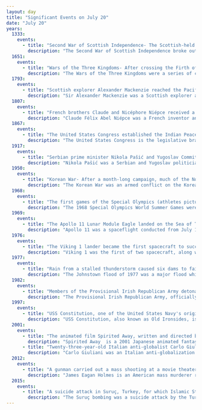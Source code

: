 ```yaml
---
layout: day
title: "Significant Events on July 20"
date: "July 20"
years:
  1333:
    events:
      - title: "Second War of Scottish Inde­pen­dence- The Scottish-held town of Berwick-upon-Tweed surrendered to English forces, ending a siege led by King Edward III."
        description: "The Second War of Scottish Independence broke out in 1332, when Edward Balliol led an English-backed invasion of Scotland. Balliol, the son of former Scottish king John Balliol, was attempting to make good his claim to the Scottish throne. He was opposed by Scots loyal to the occupant of the throne, eight-year-old David II. At the Battle of Dupplin Moor Balliol's force defeated a Scottish army ten times their size and Balliol was crowned king. Within three months David's partisans had regrouped and forced Balliol out of Scotland. He appealed to the English king, Edward III, who invaded Scotland in 1333 and besieged the important trading town of Berwick. A large Scottish army attempted to relieve it but was heavily defeated at the Battle of Halidon Hill. Balliol established his authority over most of Scotland, ceded to England the eight counties of south-east Scotland and did homage to Edward for the rest of the country as a fief."
  1651:
    events:
      - title: "Wars of the Three Kingdoms- After crossing the Firth of Forth, English Commonwealth forces defeated a Scottish army at the Battle of Inverkeithing, opening the rest of the country to occupation."
        description: "The Wars of the Three Kingdoms were a series of conflicts fought between 1639 and 1653 in the kingdoms of England, Scotland and Ireland, then separate entities in a personal union under Charles I. They include the 1639 to 1640 Bishops' Wars, the First and Second English Civil Wars, the Irish Confederate Wars, the Cromwellian conquest of Ireland and the Anglo-Scottish War of 1650–1652. They resulted in the execution of Charles I, the abolition of monarchy, and founding of the Commonwealth of England, a unitary state which controlled the British Isles until the Stuart Restoration in 1660."
  1793:
    events:
      - title: "Scottish explorer Alexander Mackenzie reached the Pacific coast at Bella Coola, British Columbia, completing the first recorded transcontinental crossing of North America north of Mexico."
        description: "Sir Alexander Mackenzie was a Scottish explorer and fur trader known for accomplishing the first crossing of North America north of Mexico by a European in 1793. The Mackenzie River and Mount Sir Alexander are named after him."
  1807:
    events:
      - title: "French brothers Claude and Nicéphore Niépce received a patent for their Pyréolophore, one of the world's first internal combustion engines."
        description: "Claude Félix Abel Niépce was a French inventor and the older brother of the more celebrated Nicéphore Niépce. Claude traveled to England to try to find a sponsor for their internal combustion engine and died there. His brother's later successful development of photography has eclipsed the part played by Claude."
  1867:
    events:
      - title: "The United States Congress established the Indian Peace Commission to seek peace treaties with a number of Native American tribes."
        description: "The United States Congress is the legislative branch of the federal government of the United States. It is bicameral, composed of a lower body, the United States House of Representatives, and an upper body, the United States Senate. It meets in the United States Capitol in Washington, D.C. Members are chosen through direct election, though vacancies in the Senate may be filled by a governor's appointment. Congress has a total of 535 voting members, a figure which includes 100 senators and 435 representatives; the House of Representatives has 6 additional non-voting members. The vice president of the United States, as President of the Senate, has a vote in the Senate only when there is a tie."
  1917:
    events:
      - title: "Serbian prime minister Nikola Pašić and Yugoslav Committee president Ante Trumbić signed the Corfu Declaration, agreeing to seek the establishment of the Kingdom of Serbs, Croats, and Slovenes."
        description: "Nikola Pašić was a Serbian and Yugoslav politician and diplomat. During his political career, which spanned almost five decades, he served five times as prime minister of Serbia and three times as prime minister of Yugoslavia, leading 22 governments in total. He played an instrumental role in the founding of Yugoslavia and is considered one of the most influential figures in Serbian twentieth-century history. With 12 years in office, Pašić was the longest-serving prime minister of Serbia."
  1950:
    events:
      - title: "Korean War- After a month-long campaign, much of the North Korean air force was destroyed by United Nations forces."
        description: "The Korean War was an armed conflict on the Korean Peninsula fought between North Korea and South Korea and their allies. North Korea was supported by the People's Republic of China and the Soviet Union, while South Korea was supported by the United Nations Command (UNC) led by the United States. The conflict was one of the first major proxy wars of the Cold War. Fighting ended in 1953 with an armistice but no peace treaty, leading to the ongoing Korean conflict."
  1968:
    events:
      - title: "The first games of the Special Olympics (athletes pictured), for athletes with intellectual disabilities, were held at Soldier Field in Chicago."
        description: "The 1968 Special Olympics World Summer Games were held in Soldier Field, Chicago, Illinois, United States, on July 20, 1968. Some of the smaller indoor events were held in the Conrad Hilton Hotel on Michigan Avenue. The event was co-sponsored by the Chicago Park District and the Joseph P. Kennedy Jr. Foundation."
  1969:
    events:
      - title: "The Apollo 11 Lunar Module Eagle landed on the Sea of Tranquillity, where Neil Armstrong and Buzz Aldrin became the first men to walk on the Moon six and a half hours later (bootprint pictured)."
        description: "Apollo 11 was a spaceflight conducted from July 16 to July 24, 1969 by the United States and launched by NASA. It marked the first time that humans landed on the Moon. Commander Neil Armstrong and Lunar Module Pilot Buzz Aldrin landed the Apollo Lunar Module Eagle on July 20, 1969, at 20-17 UTC, and Armstrong became the first person to step onto the Moon's surface six hours and 39 minutes later, on July 21 at 02-56 UTC. Aldrin joined him 19 minutes later, and they spent about two and a quarter hours together exploring the site they had named Tranquility Base upon landing. Armstrong and Aldrin collected 47.5 pounds (21.5 kg) of lunar material to bring back to Earth as pilot Michael Collins flew the Command Module Columbia in lunar orbit, and were on the Moon's surface for 21 hours, 36 minutes, before lifting off to rejoin Columbia."
  1976:
    events:
      - title: "The Viking 1 lander became the first spacecraft to successfully land on Mars and perform its mission."
        description: "Viking 1 was the first of two spacecraft, along with Viking 2, each consisting of an orbiter and a lander, sent to Mars as part of NASA's Viking program. The lander touched down on Mars on July 20, 1976, the first successful Mars lander in history. Viking 1 operated on Mars for 2,307 days or 2245 Martian solar days, the longest extraterrestrial surface mission until the record was broken by the Opportunity rover on May 19, 2010."
  1977:
    events:
      - title: "Rain from a stalled thunderstorm caused six dams to fail, flooding Johnstown, Pennsylvania, resulting in 84 deaths and $340 in damages."
        description: "The Johnstown flood of 1977 was a major flood which began on the night of July 19, 1977, when heavy rainfall caused widespread flash flooding in Cambria County, Pennsylvania, United States, including the city of Johnstown and the Conemaugh Valley."
  1982:
    events:
      - title: "Members of the Provisional Irish Republican Army detonated two bombs in Hyde Park and Regent's Park in London, killing eleven British Army personnel and seven horses."
        description: "The Provisional Irish Republican Army, officially known as the Irish Republican Army and informally known as the Provos, was an Irish republican paramilitary force that sought to end British rule in Northern Ireland, facilitate Irish reunification and bring about an independent republic encompassing all of Ireland. It was the most active republican paramilitary group during the Troubles. It argued that the all-island Irish Republic continued to exist, and it saw itself as that state's army, the sole legitimate successor to the original IRA from the Irish War of Independence. It was designated a terrorist organisation in the United Kingdom and an unlawful organisation in the Republic of Ireland, both of whose authority it rejected."
  1997:
    events:
      - title: "USS Constitution, one of the United States Navy's original six frigates, sailed for the first time in 116 years after a full restoration."
        description: "USS Constitution, also known as Old Ironsides, is a three-masted wooden-hulled heavy frigate of the United States Navy. The ship is the world's oldest commissioned naval warship still afloat. The ship was launched in 1797, one of six original frigates authorized for construction by the Naval Act of 1794 and the third constructed. The name 'Constitution' was among ten names submitted to President George Washington by Secretary of War Timothy Pickering in March or May the frigates that were to be constructed. Joshua Humphreys designed the frigates to be the young Navy's capital ships, and so Constitution and its sister ships were larger and more heavily armed and built than standard frigates of the period. The ship was built at Edmund Hartt's shipyard in the North End of Boston, Massachusetts. Its first duties were to provide protection for American merchant shipping during the Quasi-War with France and to defeat the Barbary pirates in the First Barbary War."
  2001:
    events:
      - title: "The animated film Spirited Away, written and directed by Hayao Miyazaki, was released, becoming the highest-grossing film in Japanese history until 2020."
        description: "Spirited Away  is a 2001 Japanese animated fantasy film written and directed by Hayao Miyazaki. It was produced by Toshio Suzuki, animated by Studio Ghibli, and distributed by Toho. The film stars Rumi Hiiragi, alongside Miyu Irino, Mari Natsuki, Takashi Naito, Yasuko Sawaguchi, Tsunehiko Kamijō, Takehiko Ono, and Bunta Sugawara. In Spirited Away, Chihiro 'Sen' Ogino moves to a new neighborhood and inadvertently enters the world of kami. After her parents are turned into pigs by the witch Yubaba, Chihiro takes a job working in Yubaba's bathhouse to find a way to free herself and her parents and return to the human world."
      - title: "Twenty-three-year-old Italian anti-globalist Carlo Giuliani was shot dead by a police officer while protesting outside the 27th G8 summit held in Genoa, Italy."
        description: "Carlo Giuliani was an Italian anti-globalization protester who was shot dead while attacking a Carabinieri van with a fire extinguisher, by an officer who was inside the van, during the anti-globalization riots outside the July 2001 G8 summit in Genoa, Italy, making his the first death during an anti-globalization demonstration since the movement's rise from the 1999 Seattle WTO protests."
  2012:
    events:
      - title: "A gunman carried out a mass shooting at a movie theater in Aurora, Colorado, killing 12 people and injuring 58 others."
        description: "James Eagan Holmes is an American mass murderer responsible for the 2012 Aurora theater shooting in which he killed 12 people and injured 70 others at a Century 16 movie theater on July 20, 2012. He had no known criminal background before the shooting occurred. Before the shooting, Holmes booby-trapped his apartment with explosives, which were defused one day later by a bomb squad."
  2015:
    events:
      - title: "A suicide attack in Suruç, Turkey, for which Islamic State of Iraq and the Levant (ISIL) claimed responsibility, killed 34 people and injured 104 others."
        description: "The Suruç bombing was a suicide attack by the Turkish sect of Islamic State named Dokumacılar against Turkish leftists that took place in the Suruç district of Şanlıurfa Province in Turkey on 20 July 2015, outside the Amara Culture Centre. A total of 34 people were killed and 104 were reported injured. Most victims were members of the Socialist Party of the Oppressed (ESP) Youth Wing and the Socialist Youth Associations Federation (SGDF), university students who were giving a press statement on their planned trip to reconstruct the Syrian border town of Kobanî."
---
```

